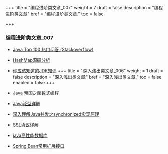 +++
title = "编程进阶类文章_007"
weight = 7
draft = false
description = "编程进阶类文章"
bref = "编程进阶类文章."
toc = false

+++

### 编程进阶类文章_007
- [Java Top 100 热门问答 (Stackoverflow)](https://github.com/giantray/stackoverflow-java-top-qa)
- [HashMap源码分析](https://www.ziwenxie.site/2017/06/04/java-hashmap/)
- [你应该知道的JDK知识](http://www.jianshu.com/p/e79c10c321da)
+++
title = "深入浅出类文章_006"
weight = 1
draft = false
description = "深入浅出类文章"
bref = "深入浅出类文章."
toc = false
enabled = false
+++

- [Java 帝国之函数式编程](https://mp.weixin.qq.com/s?__biz=MzAxOTc0NzExNg==&mid=2665513149&idx=1&sn=00e563fbd09c9cf9e2ac4283d43cccf1&scene=21#wechat_redirect)
- [Java泛型详解](https://www.ziwenxie.site/2017/03/01/java-generic/)
- [深入理解Java并发之synchronized实现原理](http://blog.csdn.net/javazejian/article/details/72828483)
- [SSL协议详解](http://kb.cnblogs.com/page/162080/)
- [java高性能数据库](https://juejin.im/post/594a37a7128fe1006a663a3b)
- [Spring Bean常用扩展接口](http://blog.csdn.net/liupeng_family/article/details/53587452)
